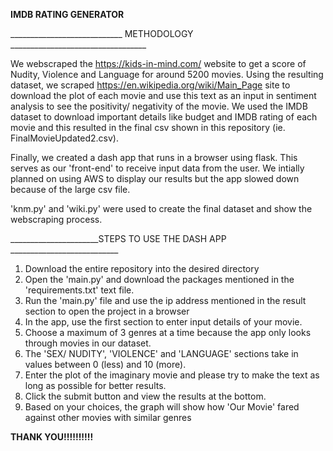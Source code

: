 __IMDB RATING GENERATOR__

____________________________ METHODOLOGY __________________________________

We webscraped the https://kids-in-mind.com/ website to get a score of Nudity, Violence and Language for around 5200 movies. Using the resulting dataset, we scraped https://en.wikipedia.org/wiki/Main_Page site to download the plot of each movie and use this text as an input in sentiment analysis to see the positivity/ negativity of the movie. We used the IMDB dataset to download important details like budget and IMDB rating of each movie and this resulted in the final csv shown in this repository (ie. FinalMovieUpdated2.csv). 

Finally, we created a dash app that runs in a browser using flask. This serves as our 'front-end' to receive input data from the user. We intially planned on using AWS to display our results but the app slowed down because of the large csv file.

'knm.py' and 'wiki.py' were used to create the final dataset and show the webscraping process.

______________________STEPS TO USE THE DASH APP ___________________________

1. Download the entire repository into the desired directory
2. Open the 'main.py' and download the packages mentioned in the 'requirements.txt' text file.
3. Run the 'main.py' file and use the ip address mentioned in the result section to open the project in a browser
4. In the app, use the first section to enter input details of your movie. 
4. Choose a maximum of 3 genres at a time because the app only looks through movies in our dataset. 
5. The 'SEX/ NUDITY', 'VIOLENCE' and 'LANGUAGE' sections take in values between 0 (less) and 10 (more).
6. Enter the plot of the imaginary movie and please try to make the text as long as possible for better results.
7. Click the submit button and view the results at the bottom.
8. Based on your choices, the graph will show how 'Our Movie' fared against other movies with similar genres


__THANK YOU!!!!!!!!!!__

